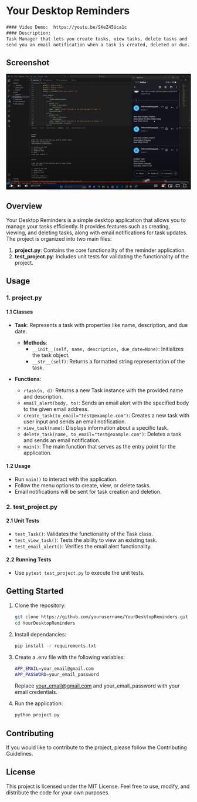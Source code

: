 # Your Desktop Reminders
    #### Video Demo:  https://youtu.be/SKeZ45Uca1c
    #### Description:
    Task Manager that lets you create tasks, view tasks, delete tasks and send you an email notification when a task is created, deleted or due.

## Screenshot
<img src="https://github.com/David-Okello/CS50P-Final-Project/blob/main/Screenshot.png" />

## Overview

Your Desktop Reminders is a simple desktop application that allows you to manage your tasks efficiently. It provides features such as creating, viewing, and deleting tasks, along with email notifications for task updates. The project is organized into two main files:

1. **project.py**: Contains the core functionality of the reminder application.
2. **test_project.py**: Includes unit tests for validating the functionality of the project.

## Usage

### 1. project.py

#### 1.1 Classes

- **Task**: Represents a task with properties like name, description, and due date.
  
  - **Methods**:
    - `__init__(self, name, description, due_date=None)`: Initializes the task object.
    - `__str__(self)`: Returns a formatted string representation of the task.

- **Functions**:

  - `rtask(n, d)`: Returns a new Task instance with the provided name and description.
  - `email_alert(body, to)`: Sends an email alert with the specified body to the given email address.
  - `create_task(to_email="test@example.com")`: Creates a new task with user input and sends an email notification.
  - `view_task(name)`: Displays information about a specific task.
  - `delete_task(name, to_email="test@example.com")`: Deletes a task and sends an email notification.
  - `main()`: The main function that serves as the entry point for the application.

#### 1.2 Usage

- Run `main()` to interact with the application.
- Follow the menu options to create, view, or delete tasks.
- Email notifications will be sent for task creation and deletion.

### 2. test_project.py

#### 2.1 Unit Tests

- `test_Task()`: Validates the functionality of the Task class.
- `test_view_task()`: Tests the ability to view an existing task.
- `test_email_alert()`: Verifies the email alert functionality.

#### 2.2 Running Tests

- Use `pytest test_project.py` to execute the unit tests.

## Getting Started

1. Clone the repository:

   ```bash
   git clone https://github.com/yourusername/YourDesktopReminders.git
   cd YourDesktopReminders
   ```
2. Install dependancies:

   ```bash
   pip install -r requirements.txt
   ```
3. Create a .env file with the following variables:

   ```bash
   APP_EMAIL=your_email@gmail.com
   APP_PASSWORD=your_email_password
   ```
   Replace your_email@gmail.com and your_email_password with your email credentials.
4. Run the application:

   ```bash
   python project.py
   ```

## Contributing
If you would like to contribute to the project, please follow the Contributing Guidelines.

## License
This project is licensed under the MIT License. Feel free to use, modify, and distribute the code for your own purposes.
